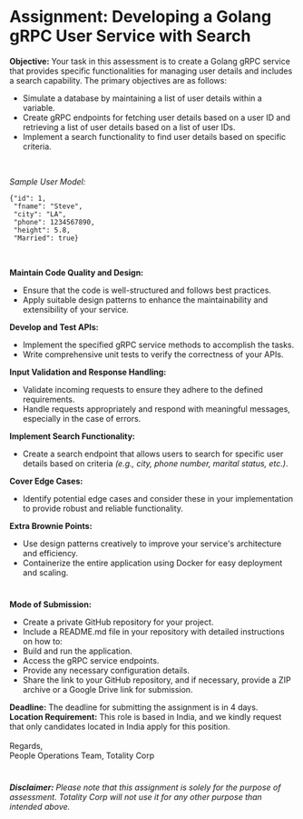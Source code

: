 # Assignment: Developing a Golang gRPC User Service with Search


**Objective:**
Your task in this assessment is to create a Golang gRPC service that provides specific functionalities for managing user details and includes a search capability. The primary objectives are as follows:
- Simulate a database by maintaining a list of user details within a variable.
- Create gRPC endpoints for fetching user details based on a user ID and retrieving a list of user details based on a list of user IDs.
- Implement a search functionality to find user details based on specific criteria.

&nbsp;



*Sample User Model:*
 ``` 
 {"id": 1,
  "fname": "Steve",
  "city": "LA",
  "phone": 1234567890,
  "height": 5.8,
  "Married": true}
  ```

&nbsp;

**Maintain Code Quality and Design:**
- Ensure that the code is well-structured and follows best practices.
- Apply suitable design patterns to enhance the maintainability and extensibility of your service.

**Develop and Test APIs:**
- Implement the specified gRPC service methods to accomplish the tasks.
- Write comprehensive unit tests to verify the correctness of your APIs.


**Input Validation and Response Handling:**
- Validate incoming requests to ensure they adhere to the defined requirements.
- Handle requests appropriately and respond with meaningful messages, especially in the case of errors.


**Implement Search Functionality:**
- Create a search endpoint that allows users to search for specific user details based on criteria *(e.g., city, phone number, marital status, etc.)*.


**Cover Edge Cases:**
- Identify potential edge cases and consider these in your implementation to provide robust and reliable functionality.


**Extra Brownie Points:**
- Use design patterns creatively to improve your service's architecture and efficiency.
- Containerize the entire application using Docker for easy deployment and scaling.

#
**Mode of Submission:**
- Create a private GitHub repository for your project.
- Include a README.md file in your repository with detailed instructions on how to:
- Build and run the application.
- Access the gRPC service endpoints.
- Provide any necessary configuration details.
- Share the link to your GitHub repository, and if necessary, provide a ZIP archive or a Google Drive link for submission.
 

**Deadline:** The deadline for submitting the assignment is in 4 days.<br>
**Location Requirement:** This role is based in India, and we kindly request that only candidates located in India apply for this position.
<br>
<br>
Regards,<br>
People Operations Team, Totality Corp


#
***Disclaimer:** Please note that this assignment is solely for the purpose of assessment. Totality Corp will not use it for any other purpose than intended above.*

